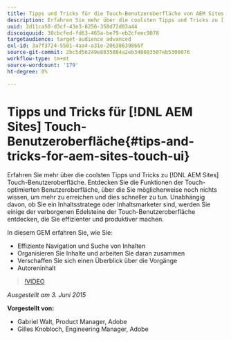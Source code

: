 ```yaml
---
title: Tipps und Tricks für die Touch-Benutzeroberfläche von AEM Sites
description: Erfahren Sie mehr über die coolsten Tipps und Tricks zu [!DNL AEM Sites] Touch-Benutzeroberfläche. Entdecken Sie die Funktionen der Touch-optimierten Benutzeroberfläche, über die Sie möglicherweise noch nichts wissen, um mehr zu erreichen und dies schneller zu tun. Unabhängig davon, ob Sie ein Inhaltsstratege oder Inhaltsmarketer sind, werden Sie einige der verborgenen Edelsteine der Touch-Benutzeroberfläche entdecken, die Sie effizienter und produktiver machen.
uuid: 2d11ca50-d3cf-43e3-8256-358d72d03a44
discoiquuid: 30cbcfed-fd63-465a-be79-eb2cfeec9078
targetaudience: target-audience advanced
exl-id: 3a7f3724-5581-4aa4-a31e-20638639866f
source-git-commit: 2bc5d56249e8835884a2eb348083507eb5308076
workflow-type: tm+mt
source-wordcount: '179'
ht-degree: 0%

---
```


# Tipps und Tricks für [!DNL AEM Sites] Touch-Benutzeroberfläche{#tips-and-tricks-for-aem-sites-touch-ui}

Erfahren Sie mehr über die coolsten Tipps und Tricks zu [!DNL AEM Sites] Touch-Benutzeroberfläche. Entdecken Sie die Funktionen der Touch-optimierten Benutzeroberfläche, über die Sie möglicherweise noch nichts wissen, um mehr zu erreichen und dies schneller zu tun. Unabhängig davon, ob Sie ein Inhaltsstratege oder Inhaltsmarketer sind, werden Sie einige der verborgenen Edelsteine der Touch-Benutzeroberfläche entdecken, die Sie effizienter und produktiver machen.

In diesem GEM erfahren Sie, wie Sie:

* Effiziente Navigation und Suche von Inhalten
* Organisieren Sie Inhalte und arbeiten Sie daran zusammen
* Verschaffen Sie sich einen Überblick über die Vorgänge
* Autoreninhalt

>[!VIDEO](https://video.tv.adobe.com/v/19377/?quality=9)

*Ausgestellt am 3. Juni 2015*

**Vorgestellt von:**

* Gabriel Walt, Product Manager, Adobe
* Gilles Knobloch, Engineering Manager, Adobe

<!--
[Get back to the Overview](https://helpx.adobe.com/experience-manager/kt/eseminars/gems/aem-index.html)
-->
